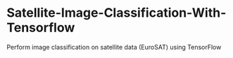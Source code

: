 # Satellite-Image-Classification-With-Tensorflow
 Perform image classification on satellite data (EuroSAT) using TensorFlow

